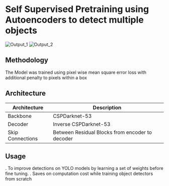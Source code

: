 # Self Supervised Pretraining using Autoencoders to detect multiple objects
![Output_1](outputs/Regularization/w_0.95_reg_2/output.png)
![Output_2](outputs/Regularization/w_0.95_reg_2/output_2.png)

## Methodology
The Model was trained using pixel wise mean square error loss with additional penalty to pixels within a box

## Architecture
|Architecture|Description|
|-|----|
|Backbone|CSPDarknet-53|
|Decoder|Inverse CSPDarknet-53|
|Skip Connections|Between Residual Blocks from encoder to decoder|

## Usage
. To improve detections on YOLO models by learning a set of weights before fine tuning.
. Saves on computation cost while training object detectors from scratch